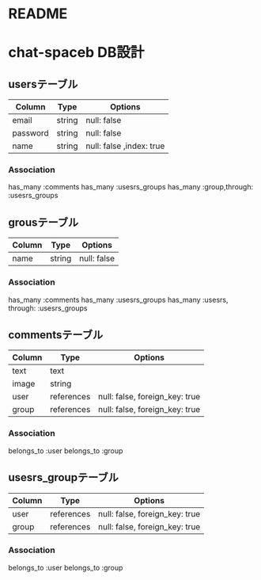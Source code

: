 # README
# chat-spaceb DB設計

## usersテーブル
|Column|Type|Options|
|------|----|-------|
|email|string|null: false|
|password|string|null: false|
|name|string|null: false ,index: true|
### Association
 has_many :comments
 has_many :usesrs_groups
 has_many :group,through: :usesrs_groups

## grousテーブル
|Column|Type|Options|
|------|----|-------|
|name|string|null: false|
### Association
 has_many :comments
 has_many :usesrs_groups
 has_many :usesrs, through: :usesrs_groups

## commentsテーブル
|Column|Type|Options|
|------|----|-------|
|text|text|
|image|string|
|user|references|null: false, foreign_key: true|
|group|references|null: false, foreign_key: true|
### Association
 belongs_to :user
 belongs_to :group

## usesrs_groupテーブル
|Column|Type|Options|
|------|----|-------|
|user|references|null: false, foreign_key: true|
|group|references|null: false, foreign_key: true|
### Association
 belongs_to :user
 belongs_to :group